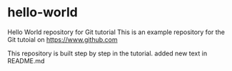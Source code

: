 # hello-world
Hello World repository for Git tutorial
This is an example repository for the Git tutoial on https://www.github.com

This repository is built step by step in the tutorial.
added new text in README.md
